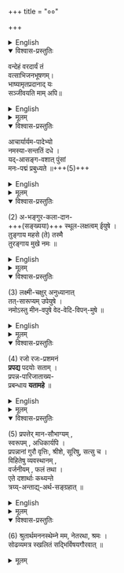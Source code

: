 +++
title = "००"

+++

<details><summary>English</summary>

* Parijata: One of the five divine trees. The author derives it at the end of the book thus :-" Aseshā pekshitam yatra parito jayate ...." That is to say, the essential requisites of a virtuous character have been collected here from various sources …
</details>


<details open><summary>विश्वास-प्रस्तुतिः</summary>

वन्देहं वरदार्यं तं  
वत्साभिजनभूषणम्।  
भाष्यामृतप्रदानाद् यः  
सञ्जीवयति माम् अपि॥

</details>

<details><summary>English</summary>

"I salute the famous Varadārya who is the ornament of the family of the Valsas, who by giving the nectar of the commentary on Sri-Bhāshya, revives even me." 
</details>


<details><summary>मूलम्</summary>

वन्देहं वरदार्यं तं  
वत्साभिजनभूषणम्।  
भाष्यामृतप्रदानाद् यः  
सञ्जीवयति माम् अपि॥

</details>



<details open><summary>विश्वास-प्रस्तुतिः</summary>

आचार्यार्यम-पादेभ्यो  
नमस्या-सन्ततिं दधे ।  
यद्-आसङ्ग-वशात् पुंसां  
मनः-पद्मं प्रबुध्यते ॥+++(5)+++
</details>

<details><summary>English</summary>

1. I offer innumerable salutations to the feet of teachers who are like so many suns and by contact with whose pada (feet or rays of light) the minds of men blossom like the lotus. 
</details>


<details><summary>मूलम्</summary>

(1) आचार्यार्यमपादेभ्यो नमस्यासन्ततिं दधे ।  
यदासङ्गवशात् पुंसां मनःपद्मं प्रबुध्यते ॥
</details>

<details open><summary>विश्वास-प्रस्तुतिः</summary>

(2) अ-भङ्गुर-कला-दान-  
+++(सङ्ख्यया)+++ स्थूल-लक्षत्वम् ईयुषे ।  
तुङ्गाय महसे (ते) तस्मै  
तुरङ्गाय मुखे नमः ॥
</details>

<details><summary>English</summary>

2. Salutation to the equine-faced God (Hayagriva) who by gifts of imperishable arts has attained the quality of mu- nificence and who is of lofty effulgence. 
</details>


<details><summary>मूलम्</summary>

(2) अभङ्गुरकलादानस्थूललक्षत्वमीयुषे ।  
तुङ्गाय महसे (ते) तस्मै तुरङ्गाय मुखे नमः ॥
</details>

<details open><summary>विश्वास-प्रस्तुतिः</summary>

(3) लक्ष्मी-चक्षुर् अनुध्यानात्  
तत्-सारूप्यम् उपेयुषे ।   
नमोऽस्तु मीन-वपुषे वेद-वेदि-विपन्-मुषे ॥
</details>

<details><summary>English</summary>

3. Salutations to that God who by constantly meditat- ing on the eye of Lakshmi has (as it were) attained sameness of form with it and has thus become fish-bodied (Minavapuh) and who has freed the knower of the Vedas (Brahmi) from danger. 
</details>


<details><summary>मूलम्</summary>

(3) लक्ष्मीचक्षुरनुध्यानात् तत्सारूप्यमुपेयुषे ।  
नमोऽस्तु मीनवपुषे वेदवेदिविपन्मुषे ॥
</details>

<details open><summary>विश्वास-प्रस्तुतिः</summary>

(4) रजो रजः-प्रशमनं  
**प्रपद्य** पदयोः सताम् ।  
प्रपन्न-पारिजाताख्य-  
प्रबन्धाय **यतामहे** ॥
</details>

<details><summary>English</summary>

4. Taking shelter under that dust (jas) of the feet of saints which is potent to heal passions (rajus) we shall en- deavour to compose the work known as Prapanna-pārjāta. 
</details>


<details><summary>मूलम्</summary>

(4) रजो रजःप्रशमनं प्रपद्य पदयोः सताम् ।  
प्रपन्नपारिजाताख्यप्रबन्धाय यतामहे ॥
</details>

<details open><summary>विश्वास-प्रस्तुतिः</summary>

(5) प्रपत्तेर् मान-सौभाग्यम् ,  
स्वरूपम् , अधिकार्यपि ।  
प्रपन्नानां गुरौ वृत्तिः,  श्रीशे, सूरिषु, सत्सु च ।  
विहितेषु व्यवस्थानम् ,  
वर्जनीयम् , फलं तथा ।  
एते दशार्थाः कथ्यन्ते  
त्रय्य्-अन्ताद्य्-अर्थ-सङ्ग्रहात् ॥
</details>

<details><summary>English</summary>

1-2. By epitomising the teaching of the Vedanta* and other works shall here be mentioned these ten topics: (1) the grandeur of the authorities for Prapatti (seeking re- fuge with God), (2) its nature, (3) the persons entitled to it, (4) the duties of a Prapunnu towards the guru (spiritual pre- ceptor), (5) towards God, (6) towards the eternals,* and (7) towards the godly, (8) the determination of duties from among those prescribed in the sastrās and (9) those practices that are to be avoided, (10) and the result thereof. 
3. For to fix in the mind by constant meditation the teaching received-this is my endeavour and nothing else. Any faults herein found should be excused by good people in consideration of the gravity of the subject. 

Vedanta: Literally the end of the Veda, an Upanishad which comes at the end of the Veda. Hence it is applied to the Darsana of the Upanishads-one of the six principal systems of Hindu philosophy based on the Upanishads as teaching the ulti- mate aim and scope of the Veda. This system which is also called Uttaramimamsa being regarded as a sequel to Jaimini's Purvamim imsa, though practically quite a distinct system. It represents the evolution of the philosophy of Hindu religious thought and as such it now actually covers the whole of orthodox India and forms the basis of its several religious sects. It regards the whole world as synthetically derived from one eternal Princi- ple, the Brahman, or the Superme Being which is both the effici- ent and the material cause of the phenomenal universe, the all- prevading Soul and Spirit of the universe; and everything as ulti- mately being absorbed into Brahman, the one absolute essence. 
</details>


<details><summary>मूलम्</summary>

(5) प्रपत्तेर्मानसौभाग्यम् , स्वरूपम् , अधिकार्यपि ।  
प्रपन्नानां गुरौ वृत्तिः, श्रीशे, सूरिषु, सत्सु च ।  
विहितेषु व्यवस्थानम् , वर्जनीयम् , फलं तथा ।  
एते दशार्थाः कथ्यन्ते त्रय्यन्ताद्यर्थसङ्ग्रहात् ॥
</details>

<details open><summary>विश्वास-प्रस्तुतिः</summary>

(6) श्रुतार्थमननस्थेम्ने मम, नेतरथा, श्रमः ।  
सोढव्यमत्र स्खलितं सद्भिर्विषयगौरवात् ॥
</details>

<details><summary>मूलम्</summary>

(6) श्रुतार्थमननस्थेम्ने मम, नेतरथा, श्रमः ।  
सोढव्यमत्र स्खलितं सद्भिर्विषयगौरवात् ॥
</details>